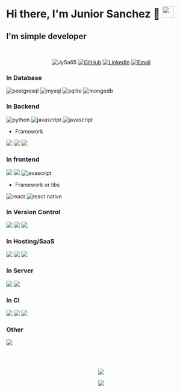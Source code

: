 # Hi there, I'm Junior Sanchez 👋 <img src="https://image.flaticon.com/icons/svg/197/197580.svg" width="30"/>
## I'm simple developer
<br>
<p align="center">
  <img src="https://komarev.com/ghpvc/?username=JySa65" alt="JySa65" />
  <a href="https://github.com/JySa65"><img src="https://img.shields.io/github/followers/JySa65.svg?label=GitHub&style=social" alt="GitHub"></a>
  <a href="https://www.linkedin.com/in/jysa65/"><img src="https://img.shields.io/badge/LinkedIn--_.svg?style=social&logo=linkedin" alt="LinkedIn"></a>
  <a href="mailto:jysa65.dev@gmail.com"><img alt="Email" src="https://img.shields.io/badge/Email--_.svg?style=social&logo=gmail"></a>
</p>

### In Database

<p>
  <img src="https://img.shields.io/badge/postgresql-6566ba.svg?style=for-the-badge&logo=postgresql&logoColor=6566ba&labelColor=ffffff" alt="postgresql">
  <img src="https://img.shields.io/badge/mysql-3aabe8.svg?style=for-the-badge&logo=mysql&logoColor=3aabe8&labelColor=ffffff" alt="mysql">
  <img src="https://img.shields.io/badge/sqlite-1daede.svg?style=for-the-badge&logo=sqlite&logoColor=1daede&labelColor=ffffff" alt="sqlite">
  <img src="https://img.shields.io/badge/MongDB-47A248?style=for-the-badge&logo=mongodb&labelColor=ffffff" alt="mongodb" />
</p>
 
### In Backend
<p>
  <img src="https://img.shields.io/badge/python-FFD43B.svg?style=for-the-badge&logo=python&logoColor=0768a8&labelColor=ffffff" alt="python">
  <img src="https://img.shields.io/badge/PHP-6566ba.svg?style=for-the-badge&logo=php&logoColor=6566ba&labelColor=ffffff" alt="javascript">
  <img src="https://img.shields.io/badge/Node-339933.svg?style=for-the-badge&logo=Node.js&labelColor=ffffff" alt="javascript">
</p>

- Framework
<p>
  <img src="https://img.shields.io/badge/django%20-%23092E20.svg?&style=for-the-badge&logo=django&logoColor=092e20&labelColor=ffffff"/>
  <img src="https://img.shields.io/badge/express.js%20-%23404d59.svg?&style=for-the-badge"/>
  <img src="https://img.shields.io/badge/slim php%20-%23404d50.svg?&style=for-the-badge"/>
</p>

### In frontend

<p>
  <img src="https://img.shields.io/badge/html5%20-%23E34F26.svg?&style=for-the-badge&logo=html5&logoColor=23E34F26&labelColor=ffffff"/>
  <img src="https://img.shields.io/badge/css3%20-%231572B6.svg?&style=for-the-badge&logo=css3&logoColor=0062b4&labelColor=ffffff"/>
  <img src="https://img.shields.io/badge/JS-f5f542.svg?style=for-the-badge&logo=javascript&logoColor=f5f542&labelColor=ffffff" alt="javascript">
</p>

- Framework or libs

<p>
 <img src="https://img.shields.io/badge/react-61DAFB.svg?style=for-the-badge&logo=react&logoColor=61DAFB&labelColor=ffffff" alt="react">
 <!-- <img src="https://img.shields.io/badge/React Native-3aabe8.svg?style=for-the-badge&logo=react&logoColor=3aabe8&labelColor=ffffff" alt="react native"> -->
 <img src="https://img.shields.io/badge/vuejs%20-%2335495e.svg?style=for-the-badge&logo=vue.js&&logoColor=%234FC08D&labelColor=ffffff" alt="react native">
</p>

### In Version Control

<p>
  <img src="https://img.shields.io/badge/git%20-%23F05033.svg?&style=for-the-badge&logo=git&logoColor=F05033&labelColor=ffffff"/>
  <img src="https://img.shields.io/badge/gitlab%20-%23181717.svg?&style=for-the-badge&logo=gitlab&logoColor=181717&labelColor=ffffff"/>
  <img src="https://img.shields.io/badge/github%20-%23121011.svg?&style=for-the-badge&logo=github&logoColor=121011&labelColor=ffffff"/>
</p>

### In Hosting/SaaS

<p>
  <img src="https://img.shields.io/badge/DigitalOcean-%230167ff.svg?&style=for-the-badge&logo=digitalOcean&logoColor=0167ff&labelColor=ffffff"/>
  <img src="https://img.shields.io/badge/heroku%20-%23430098.svg?&style=for-the-badge&logo=heroku&logoColor=430098&labelColor=ffffff"/>
  <img src="https://img.shields.io/badge/vercel%20-%23000000.svg?&style=for-the-badge&logo=vercel&logoColor=000000&labelColor=ffffff"/>
</p>

### In Server

<p>
  <img src="https://img.shields.io/badge/apache%20-%23D42029.svg?&style=for-the-badge&logo=apache&logoColor=D42029&labelColor=ffffff"/>
  <img src="https://img.shields.io/badge/nginx%20-%23009639.svg?&style=for-the-badge&logo=nginx&logoColor=009639&labelColor=ffffff"/>
</p>

### In CI

<p>
  <img src="https://img.shields.io/badge/travisci%20-%232B2F33.svg?&style=for-the-badge&logo=travis&logoColor=2B2F33&labelColor=ffffff"/>
  <img src="https://img.shields.io/badge/CIRCLECI%20-%23161616.svg?&style=for-the-badge&logo=circleci&logoColor=161616&labelColor=ffffff"/>
  <img src="https://img.shields.io/badge/github%20actions%20-%232671E5.svg?&style=for-the-badge&logo=github%20actions&logoColor=2671E5&labelColor=ffffff"/>
</p>

### Other

<p>
  <img src="https://img.shields.io/badge/docker%20-%230db7ed.svg?&style=for-the-badge&logo=docker&logoColor=0db7ed&labelColor=ffffff"/>
</p>


<!-- ### In Progress -->

<!-- <p>
  <img src="https://img.shields.io/badge/kubernetes%20-%23326ce5.svg?&style=for-the-badge&logo=kubernetes&logoColor=326ce5&labelColor=ffffff"/>
  <img src="https://img.shields.io/badge/Flutter%20-%2302569B.svg?&style=for-the-badge&logo=Flutter&logoColor=02569B&labelColor=ffffff" />
  <img src="https://img.shields.io/badge/go-%2300ADD8.svg?&style=for-the-badge&logo=go&logoColor=00ADD8&labelColor=ffffff"/>
</p> -->

<br>
<br>

<p align="center">
  <a href="https://github.com/JySa65?tab=repositories">
    <img  src="https://github-readme-stats.vercel.app/api?username=jysa65&count_private=true&show_icons=true" />
  </a>
</p>
<p align="center">
<a href="https://github.com/JySa65?tab=repositories">
  <img align="center" src="https://github-readme-stats.vercel.app/api/top-langs/?username=jysa65" />
</p>
